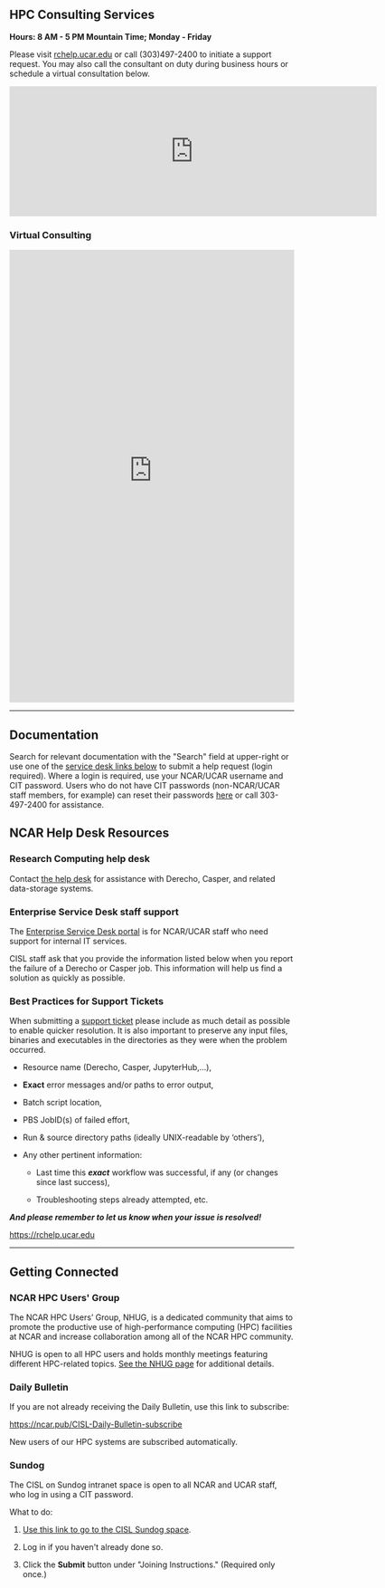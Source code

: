 ## HPC Consulting Services

**Hours: 8 AM - 5 PM Mountain Time; Monday - Friday**

Please visit [rchelp.ucar.edu](https://rchelp.ucar.edu) or call (303)497-2400 to
initiate a support request. You may also call the consultant on duty during
business hours or schedule a virtual consultation below.

<iframe frameborder="0" height="230" scrolling="no" src="https://status.cisl.ucar.edu/csg/cod-status/cod.html" width="650"></iframe>

### Virtual Consulting

<iframe frameborder="0" scrolling="no" src="https://app.squarespacescheduling.com/schedule.php?owner=26907589&amp;appointmentType=37576313" title="Schedule Appointment" width="100%" height="800"></iframe><script src="https://embed.acuityscheduling.com/js/embed.js" type="text/javascript"></script>

---

## Documentation

Search for relevant documentation with the "Search" field at upper-right or use one of the [service desk links below](#ncar-help-desk-resources) to submit a help request (login required). Where a login is required, use your NCAR/UCAR username and CIT password. Users who do not have CIT passwords (non-NCAR/UCAR staff members, for example) can reset their passwords [here](https://crowd.ucar.edu/crowd/console/login.action#/forgot-password) or call 303-497-2400 for assistance.

## NCAR Help Desk Resources
### Research Computing help desk

Contact [the help desk](https://rchelp.ucar.edu/) for assistance with Derecho, Casper, and related data-storage systems.

### Enterprise Service Desk staff support
The [Enterprise Service Desk portal](https://help.ucar.edu/) is for NCAR/UCAR staff who need support for internal IT services.

CISL staff ask that you provide the information listed below when you
report the failure of a Derecho or Casper job. This information will
help us find a solution as quickly as possible.


### Best Practices for Support Tickets

When submitting a [support ticket](https://rchelp.ucar.edu) please include as much detail as possible to enable quicker resolution. It is also important to preserve any input files, binaries and executables in the directories as they were when the problem occurred.


- Resource name (Derecho, Casper, JupyterHub,...),

- **Exact** error messages and/or paths to error output,

- Batch script location,

- PBS JobID(s) of failed effort,

- Run & source directory paths (ideally UNIX-readable by ‘others’),

- Any other pertinent information:

    - Last time this ***exact*** workflow was successful, if any (or changes since last success),

    - Troubleshooting steps already attempted, etc.

***And please remember to let us know when your issue is resolved!***

https://rchelp.ucar.edu

---

## Getting Connected

### NCAR HPC Users' Group
The NCAR HPC Users’ Group, NHUG, is a dedicated community that aims to promote the productive use of high-performance computing (HPC) facilities at NCAR and increase collaboration among all of the NCAR HPC community.

NHUG is open to all HPC users and holds monthly meetings featuring different HPC-related topics. [See the NHUG page](../nhug/index.md) for additional details.

### Daily Bulletin
If you are not already receiving the Daily Bulletin, use this link to subscribe:

https://ncar.pub/CISL-Daily-Bulletin-subscribe

New users of our HPC systems are subscribed automatically.

### Sundog

The CISL on Sundog intranet space is open to all NCAR and UCAR staff,
who log in using a CIT password.

What to do:

1.  [Use this link to go to the CISL Sundog space](https://sundog.ucar.edu/Interact/Pages/Section/Default.aspx?Section=3927).

2.  Log in if you haven't already done so.

3.  Click the **Submit** button under "Joining Instructions." (Required
    only once.)
